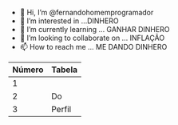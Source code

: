 - 👋 Hi, I’m @fernandohomemprogramador
- 👀 I’m interested in ...DINHERO
- 🌱 I’m currently learning ... GANHAR DINHERO
- 💞️ I’m looking to collaborate on ... INFLAÇÃO
- 📫 How to reach me ... ME DANDO DINHERO

<!---
fernandohomemprogramador/fernandohomemprogramador is a ✨ special ✨ repository because its `README.md` (this file) appears on your GitHub profile.
You can click the Preview link to take a look at your changes.
--->
|Número | Tabela|
| ------ | ------ |
|1||Edição|
|2|Do|
|3|Perfil|
